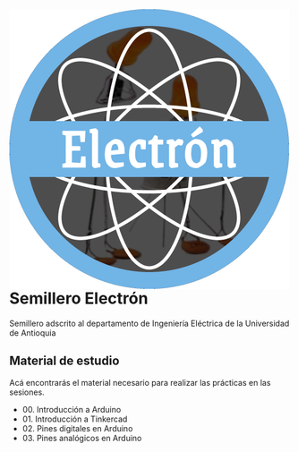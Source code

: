 <img src="https://github.com/santiagoramirez10/Iconos/blob/main/Electron.png" align="left">

# Semillero Electrón

Semillero adscrito al departamento de Ingeniería Eléctrica de la Universidad de Antioquia

## Material de estudio
Acá encontrarás el material necesario para realizar las prácticas en las sesiones.
<ul>
    <li>00. Introducción a Arduino</li>
    <li>01. Introducción a Tinkercad</li>
    <li>02. Pines digitales en Arduino</li>
    <li>03. Pines analógicos en Arduino</li>
</ul>